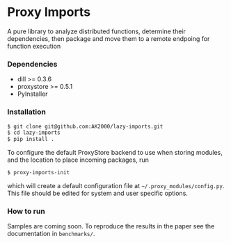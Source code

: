 # Proxy Imports

A pure library to analyze distributed functions, determine their dependencies, then package and move them to a remote endpoing for function execution

### Dependencies
- dill >= 0.3.6
- proxystore >= 0.5.1
- PyInstaller


### Installation
```bash
$ git clone git@github.com:AK2000/lazy-imports.git
$ cd lazy-imports
$ pip install .
```

To configure the default ProxyStore backend to use when storing modules, and the location to place incoming packages, run 
```bash
$ proxy-imports-init 
```
which will create a default configuration file at `~/.proxy_modules/config.py`. This file should be edited for system and user specific options.

### How to run
Samples are coming soon. To reproduce the results in the paper see the documentation in `benchmarks/`.